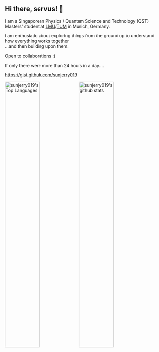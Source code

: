 ## Hi there, servus! 👋

I am a Singaporean Physics / Quantum Science and Technology (QST) Masters' student at [LMU](https://www.en.uni-muenchen.de/)/[TUM](https://www.tum.de/en/) in Munich, Germany.

I am enthusiatic about exploring things from the ground up to understand how everything works together  
...and then building upon them.

Open to collaborations :)

If only there were more than 24 hours in a day....

https://gist.github.com/sunjerry019

<!--
**sunjerry019/sunjerry019** is a ✨ _special_ ✨ repository because its `README.md` (this file) appears on your GitHub profile.

# Hi there 👋

Here are some ideas to get you started:

- 🔭 I’m currently working on ...
- 🌱 I’m currently learning ...
- 👯 I’m looking to collaborate on ...
- 🤔 I’m looking for help with ...
- 💬 Ask me about ...
- 📫 How to reach me: ...
- 😄 Pronouns: ...
- ⚡ Fun fact: ...
-->

<img width="47%" align="left" alt="sunjerry019's Top Languages" src="https://github-readme-stats.vercel.app/api/top-langs/?username=sunjerry019&layout=compact">
<img width="47%" align="left" alt="sunjerry019's github stats" src="https://github-readme-stats.vercel.app/api?username=sunjerry019&show_icons=true&count_private=true&hide=stars">
